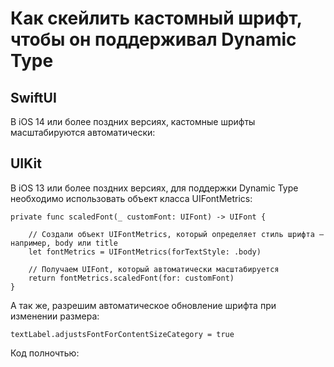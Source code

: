 # Как скейлить кастомный шрифт, чтобы он поддерживал Dynamic Type

## SwiftUI

В iOS 14 или более поздних версиях, кастомные шрифты масштабируются автоматически:





## UIKit

В iOS 13 или более поздних версиях, для поддержки Dynamic Type необходимо использовать объект класса UIFontMetrics:

```
private func scaledFont(_ customFont: UIFont) -> UIFont {
    
    // Создали объект UIFontMetrics, который определяет стиль шрифта — например, body или title
    let fontMetrics = UIFontMetrics(forTextStyle: .body)
    
    // Получаем UIFont, который автоматически масштабируется
    return fontMetrics.scaledFont(for: customFont)
}
```

А так же, разрешим автоматическое обновление шрифта при изменении размера:

```
textLabel.adjustsFontForContentSizeCategory = true
```

Код полночтью:




